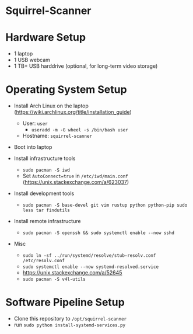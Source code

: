 
# Squirrel-Scanner


# Hardware Setup

 - 1 laptop
 - 1 USB webcam
 - 1 TB+ USB harddrive (optional, for long-term video storage)

# Operating System Setup

 - Install Arch Linux on the laptop (https://wiki.archlinux.org/title/installation_guide)
    - User: `user`
        - `useradd -m -G wheel -s /bin/bash user`
    - Hostname: `squirrel-scanner`
 - Boot into laptop
 - Install infrastructure tools
    - `sudo pacman -S iwd`
    - Set `AutoConnect=true` in `/etc/iwd/main.conf` (https://unix.stackexchange.com/a/623037)
 - Install development tools
    - `sudo pacman -S base-devel git vim rustup python python-pip sudo less tar findutils`
 - Install remote infrastructure
    - `sudo pacman -S openssh && sudo systemctl enable --now sshd`

 - Misc
    - `sudo ln -sf ../run/systemd/resolve/stub-resolv.conf /etc/resolv.conf`
    - `sudo systemctl enable --now systemd-resolved.service`
    - https://unix.stackexchange.com/a/52645
    - `sudo pacman -S v4l-utils`


# Software Pipeline Setup

 - Clone this repository to `/opt/squirrel-scanner`
 - run `sudo python install-systemd-services.py`






